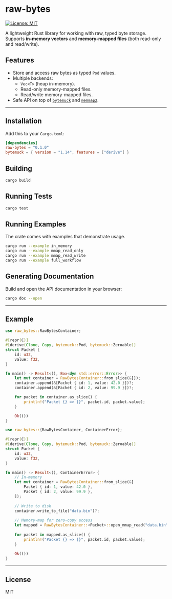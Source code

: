 # raw-bytes

[![License: MIT](https://img.shields.io/badge/License-MIT-yellow.svg)](https://opensource.org/licenses/MIT)

A lightweight Rust library for working with raw, typed byte storage.  
Supports **in-memory vectors** and **memory-mapped files** (both read-only and read/write).

## Features
- Store and access raw bytes as typed `Pod` values.
- Multiple backends:
  - `Vec<T>` (heap in-memory).
  - Read-only memory-mapped files.
  - Read/write memory-mapped files.
- Safe API on top of [`bytemuck`](https://crates.io/crates/bytemuck) and [`memmap2`](https://crates.io/crates/memmap2).

---

## Installation

Add this to your `Cargo.toml`:
```toml
[dependencies]
raw-bytes = "0.1.0"
bytemuck = { version = "1.14", features = ["derive"] }
```

## Building

```bash
cargo build

```

## Running Tests

```bash
cargo test
```

## Running Examples

The crate comes with examples that demonstrate usage.

```bash
cargo run --example in_memory
cargo run --example mmap_read_only
cargo run --example mmap_read_write
cargo run --example full_workflow
```

## Generating Documentation

Build and open the API documentation in your browser:

```bash
cargo doc --open
```


---

## Example

```rust
use raw_bytes::RawBytesContainer;

#[repr(C)]
#[derive(Clone, Copy, bytemuck::Pod, bytemuck::Zeroable)]
struct Packet {
    id: u32,
    value: f32,
}

fn main() -> Result<(), Box<dyn std::error::Error>> {
	let mut container = RawBytesContainer::from_slice(&[]);
	container.append(&[Packet { id: 1, value: 42.0 }])?;
	container.append(&[Packet { id: 2, value: 99.9 }])?;

    for packet in container.as_slice() {
        println!("Packet {} => {}", packet.id, packet.value);
    }

    Ok(())
}
```

```rust
use raw_bytes::{RawBytesContainer, ContainerError};

#[repr(C)]
#[derive(Clone, Copy, bytemuck::Pod, bytemuck::Zeroable)]
struct Packet {
    id: u32,
    value: f32,
}

fn main() -> Result<(), ContainerError> {
    // In-memory
    let mut container = RawBytesContainer::from_slice(&[
        Packet { id: 1, value: 42.0 },
        Packet { id: 2, value: 99.9 },
    ]);
    
    // Write to disk
    container.write_to_file("data.bin")?;
    
    // Memory-map for zero-copy access
    let mapped = RawBytesContainer::<Packet>::open_mmap_read("data.bin")?;
    
    for packet in mapped.as_slice() {
        println!("Packet {} => {}", packet.id, packet.value);
    }
    
    Ok(())
}
```

---

## License

MIT
